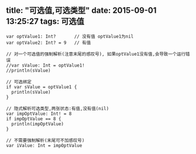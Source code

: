 title: "可选值,可选类型"
date: 2015-09-01 13:25:27
tags: 可选值
---

    var optValue1: Int?       // 没有值 optValue1为nil
    var optValue2: Int? = 9   // 有值

    // 对一个可选值的强制解析(注意末尾的感叹号), 如果optValue1没有值,会导致一个运行错误
    //var sValue: Int = optValue1!
    //println(sValue)

    // 可选绑定
    if var sValue = optValue1 {
      println(sValue)
    }

    // 隐式解析可选类型,两张状态:有值,没有值(nil)
    var impOptValue: Int! = 8
    if impOptValue == 8 {
      println(impOptValue)
    }
    
    // 不需要强制解析(末尾可不加感叹号)
    var iValue: Int = impOptValue